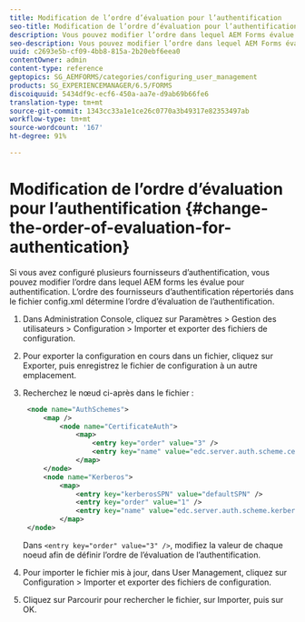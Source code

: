 ```yaml
---
title: Modification de l’ordre d’évaluation pour l’authentification
seo-title: Modification de l’ordre d’évaluation pour l’authentification
description: Vous pouvez modifier l’ordre dans lequel AEM Forms évalue plusieurs fournisseurs d’authentification.
seo-description: Vous pouvez modifier l’ordre dans lequel AEM Forms évalue plusieurs fournisseurs d’authentification.
uuid: c2693e5b-cf09-4bb8-815a-2b20ebf6eea0
contentOwner: admin
content-type: reference
geptopics: SG_AEMFORMS/categories/configuring_user_management
products: SG_EXPERIENCEMANAGER/6.5/FORMS
discoiquuid: 5434df9c-ecf6-450a-aa7e-d9ab69b66fe6
translation-type: tm+mt
source-git-commit: 1343cc33a1e1ce26c0770a3b49317e82353497ab
workflow-type: tm+mt
source-wordcount: '167'
ht-degree: 91%

---
```



# Modification de l’ordre d’évaluation pour l’authentification {#change-the-order-of-evaluation-for-authentication}

Si vous avez configuré plusieurs fournisseurs d’authentification, vous pouvez modifier l’ordre dans lequel AEM forms les évalue pour authentification. L’ordre des fournisseurs d’authentification répertoriés dans le fichier config.xml détermine l’ordre d’évaluation de l’authentification.

1. Dans Administration Console, cliquez sur Paramètres > Gestion des utilisateurs > Configuration > Importer et exporter des fichiers de configuration.
1. Pour exporter la configuration en cours dans un fichier, cliquez sur Exporter, puis enregistrez le fichier de configuration à un autre emplacement.
1. Recherchez le nœud ci-après dans le fichier :

   ```xml
    <node name="AuthSchemes">
        <map />
            <node name="CertificateAuth">
                <map>
                    <entry key="order" value="3" />
                    <entry key="name" value="edc.server.auth.scheme.certificate" />
                </map>
        </node>
        <node name="Kerberos">
            <map>
                <entry key="kerberosSPN" value="defaultSPN" />
                <entry key="order" value="1" />
                <entry key="name" value="edc.server.auth.scheme.kerberos" />
            </map>
    </node>
   ```

   Dans `<entry key="order" value="3" />`, modifiez la valeur de chaque noeud afin de définir l’ordre de l’évaluation de l’authentification.

1. Pour importer le fichier mis à jour, dans User Management, cliquez sur Configuration > Importer et exporter des fichiers de configuration.
1. Cliquez sur Parcourir pour rechercher le fichier, sur Importer, puis sur OK.

